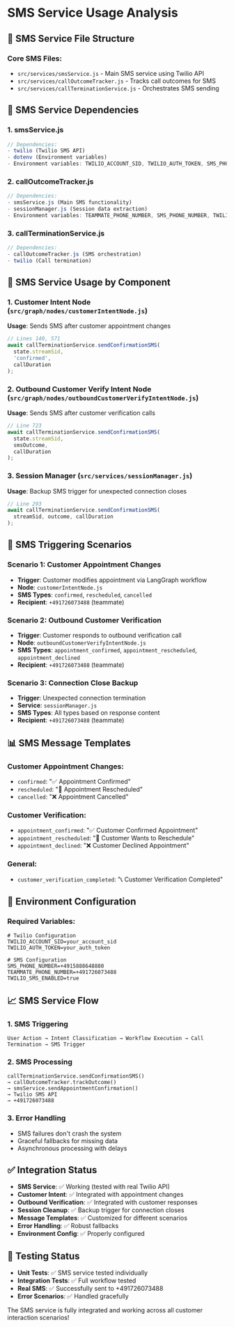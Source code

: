 # SMS Service Usage Analysis

## 📁 **SMS Service File Structure**

### **Core SMS Files:**
- `src/services/smsService.js` - Main SMS service using Twilio API
- `src/services/callOutcomeTracker.js` - Tracks call outcomes for SMS
- `src/services/callTerminationService.js` - Orchestrates SMS sending

## 🔗 **SMS Service Dependencies**

### **1. smsService.js**
```javascript
// Dependencies:
- twilio (Twilio SMS API)
- dotenv (Environment variables)
- Environment variables: TWILIO_ACCOUNT_SID, TWILIO_AUTH_TOKEN, SMS_PHONE_NUMBER, TEAMMATE_PHONE_NUMBER
```

### **2. callOutcomeTracker.js**
```javascript
// Dependencies:
- smsService.js (Main SMS functionality)
- sessionManager.js (Session data extraction)
- Environment variables: TEAMMATE_PHONE_NUMBER, SMS_PHONE_NUMBER, TWILIO_SMS_ENABLED
```

### **3. callTerminationService.js**
```javascript
// Dependencies:
- callOutcomeTracker.js (SMS orchestration)
- twilio (Call termination)
```

## 📱 **SMS Service Usage by Component**

### **1. Customer Intent Node** (`src/graph/nodes/customerIntentNode.js`)
**Usage**: Sends SMS after customer appointment changes
```javascript
// Lines 140, 571
await callTerminationService.sendConfirmationSMS(
  state.streamSid, 
  'confirmed', 
  callDuration
);
```

### **2. Outbound Customer Verify Intent Node** (`src/graph/nodes/outboundCustomerVerifyIntentNode.js`)
**Usage**: Sends SMS after customer verification calls
```javascript
// Line 723
await callTerminationService.sendConfirmationSMS(
  state.streamSid, 
  smsOutcome, 
  callDuration
);
```

### **3. Session Manager** (`src/services/sessionManager.js`)
**Usage**: Backup SMS trigger for unexpected connection closes
```javascript
// Line 293
await callTerminationService.sendConfirmationSMS(
  streamSid, outcome, callDuration
);
```

## 🎯 **SMS Triggering Scenarios**

### **Scenario 1: Customer Appointment Changes**
- **Trigger**: Customer modifies appointment via LangGraph workflow
- **Node**: `customerIntentNode.js`
- **SMS Types**: `confirmed`, `rescheduled`, `cancelled`
- **Recipient**: `+491726073488` (teammate)

### **Scenario 2: Outbound Customer Verification**
- **Trigger**: Customer responds to outbound verification call
- **Node**: `outboundCustomerVerifyIntentNode.js`
- **SMS Types**: `appointment_confirmed`, `appointment_rescheduled`, `appointment_declined`
- **Recipient**: `+491726073488` (teammate)

### **Scenario 3: Connection Close Backup**
- **Trigger**: Unexpected connection termination
- **Service**: `sessionManager.js`
- **SMS Types**: All types based on response content
- **Recipient**: `+491726073488` (teammate)

## 📊 **SMS Message Templates**

### **Customer Appointment Changes:**
- `confirmed`: "✅ Appointment Confirmed"
- `rescheduled`: "🔄 Appointment Rescheduled" 
- `cancelled`: "❌ Appointment Cancelled"

### **Customer Verification:**
- `appointment_confirmed`: "✅ Customer Confirmed Appointment"
- `appointment_rescheduled`: "🔄 Customer Wants to Reschedule"
- `appointment_declined`: "❌ Customer Declined Appointment"

### **General:**
- `customer_verification_completed`: "📞 Customer Verification Completed"

## 🔧 **Environment Configuration**

### **Required Variables:**
```env
# Twilio Configuration
TWILIO_ACCOUNT_SID=your_account_sid
TWILIO_AUTH_TOKEN=your_auth_token

# SMS Configuration
SMS_PHONE_NUMBER=+4915888648880
TEAMMATE_PHONE_NUMBER=+491726073488
TWILIO_SMS_ENABLED=true
```

## 📈 **SMS Service Flow**

### **1. SMS Triggering**
```
User Action → Intent Classification → Workflow Execution → Call Termination → SMS Trigger
```

### **2. SMS Processing**
```
callTerminationService.sendConfirmationSMS() 
→ callOutcomeTracker.trackOutcome() 
→ smsService.sendAppointmentConfirmation() 
→ Twilio SMS API 
→ +491726073488
```

### **3. Error Handling**
- SMS failures don't crash the system
- Graceful fallbacks for missing data
- Asynchronous processing with delays

## ✅ **Integration Status**

- **SMS Service**: ✅ Working (tested with real Twilio API)
- **Customer Intent**: ✅ Integrated with appointment changes
- **Outbound Verification**: ✅ Integrated with customer responses
- **Session Cleanup**: ✅ Backup trigger for connection closes
- **Message Templates**: ✅ Customized for different scenarios
- **Error Handling**: ✅ Robust fallbacks
- **Environment Config**: ✅ Properly configured

## 🧪 **Testing Status**

- **Unit Tests**: ✅ SMS service tested individually
- **Integration Tests**: ✅ Full workflow tested
- **Real SMS**: ✅ Successfully sent to +491726073488
- **Error Scenarios**: ✅ Handled gracefully

The SMS service is fully integrated and working across all customer interaction scenarios!


